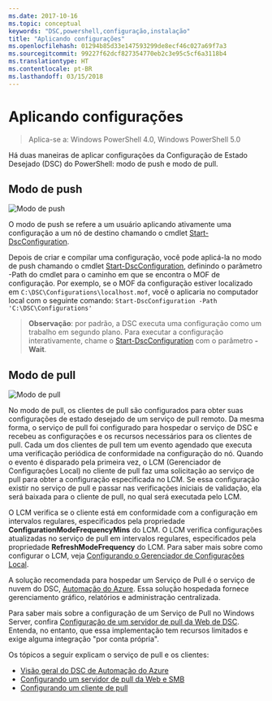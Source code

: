 ```yaml
---
ms.date: 2017-10-16
ms.topic: conceptual
keywords: "DSC,powershell,configuração,instalação"
title: "Aplicando configurações"
ms.openlocfilehash: 01294b85d33e147593299de8ecf46c027a69f7a3
ms.sourcegitcommit: 99227f62dcf827354770eb2c3e95c5cf6a3118b4
ms.translationtype: HT
ms.contentlocale: pt-BR
ms.lasthandoff: 03/15/2018
---
```

# <a name="enacting-configurations"></a>Aplicando configurações

>Aplica-se a: Windows PowerShell 4.0, Windows PowerShell 5.0

Há duas maneiras de aplicar configurações da Configuração de Estado Desejado (DSC) do PowerShell: modo de push e modo de pull.

## <a name="push-mode"></a>Modo de push

![Modo de push](images/pushModel.png "Como funciona o modo de push")

O modo de push se refere a um usuário aplicando ativamente uma configuração a um nó de destino chamando o cmdlet [Start-DscConfiguration](https://technet.microsoft.com/library/dn521623.aspx).

Depois de criar e compilar uma configuração, você pode aplicá-la no modo de push chamando o cmdlet [Start-DscConfiguration](https://technet.microsoft.com/library/dn521623.aspx), definindo o parâmetro -Path do cmdlet para o caminho em que se encontra o MOF de configuração.
Por exemplo, se o MOF da configuração estiver localizado em `C:\DSC\Configurations\localhost.mof`, você o aplicaria no computador local com o seguinte comando: `Start-DscConfiguration -Path 'C:\DSC\Configurations'`

> __Observação__: por padrão, a DSC executa uma configuração como um trabalho em segundo plano. Para executar a configuração interativamente, chame o [Start-DscConfiguration](https://technet.microsoft.com/library/dn521623.aspx) com o parâmetro __-Wait__.

## <a name="pull-mode"></a>Modo de pull

![Modo de pull](images/pullModel.png "Como funciona o modo de pull")

No modo de pull, os clientes de pull são configurados para obter suas configurações de estado desejado de um serviço de pull remoto.
Da mesma forma, o serviço de pull foi configurado para hospedar o serviço de DSC e recebeu as configurações e os recursos necessários para os clientes de pull.
Cada um dos clientes de pull tem um evento agendado que executa uma verificação periódica de conformidade na configuração do nó.
Quando o evento é disparado pela primeira vez, o LCM (Gerenciador de Configurações Local) no cliente de pull faz uma solicitação ao serviço de pull para obter a configuração especificada no LCM.
Se essa configuração existir no serviço de pull e passar nas verificações iniciais de validação, ela será baixada para o cliente de pull, no qual será executada pelo LCM.

O LCM verifica se o cliente está em conformidade com a configuração em intervalos regulares, especificados pela propriedade **ConfigurationModeFrequencyMins** do LCM.
O LCM verifica configurações atualizadas no serviço de pull em intervalos regulares, especificados pela propriedade **RefreshModeFrequency** do LCM.
Para saber mais sobre como configurar o LCM, veja [Configurando o Gerenciador de Configurações Local](metaConfig.md).

A solução recomendada para hospedar um Serviço de Pull é o serviço de nuvem do DSC, [Automação do Azure](https://azure.microsoft.com/services/automation/).
Essa solução hospedada fornece gerenciamento gráfico, relatórios e administração centralizada.

Para saber mais sobre a configuração de um Serviço de Pull no Windows Server, confira [Configuração de um servidor de pull da Web de DSC](pullServer.md).
Entenda, no entanto, que essa implementação tem recursos limitados e exige alguma integração "por conta própria".

Os tópicos a seguir explicam o serviço de pull e os clientes:

- [Visão geral do DSC de Automação do Azure](https://docs.microsoft.com/en-us/azure/automation/automation-dsc-overview)
- [Configurando um servidor de pull da Web e SMB](pullServerSMB.md)
- [Configurando um cliente de pull](pullClientConfigID.md)
